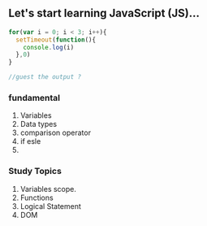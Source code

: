 ## Let's start learning JavaScript (JS)...


```javascript
for(var i = 0; i < 3; i++){
  setTimeout(function(){
    console.log(i)
  },0)
}

//guest the output ? 
```

### fundamental
1. Variables
2. Data types
3. comparison operator
4. if esle
5. 


### Study Topics
1. Variables scope.
2. Functions
3. Logical Statement
4. DOM
